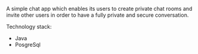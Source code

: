 A simple chat app which enables its users to create private chat rooms and invite other users in order to have a fully private and secure conversation.

Technology stack:
- Java
- PosgreSql
